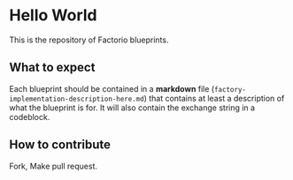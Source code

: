 # Hello World
This is the repository of Factorio blueprints. 

## What to expect
Each blueprint should be contained in a **markdown** file (`factory-implementation-description-here.md`) that contains at least a description of what the blueprint is for. It will also contain the exchange string in a codeblock.

## How to contribute
Fork, Make pull request.

